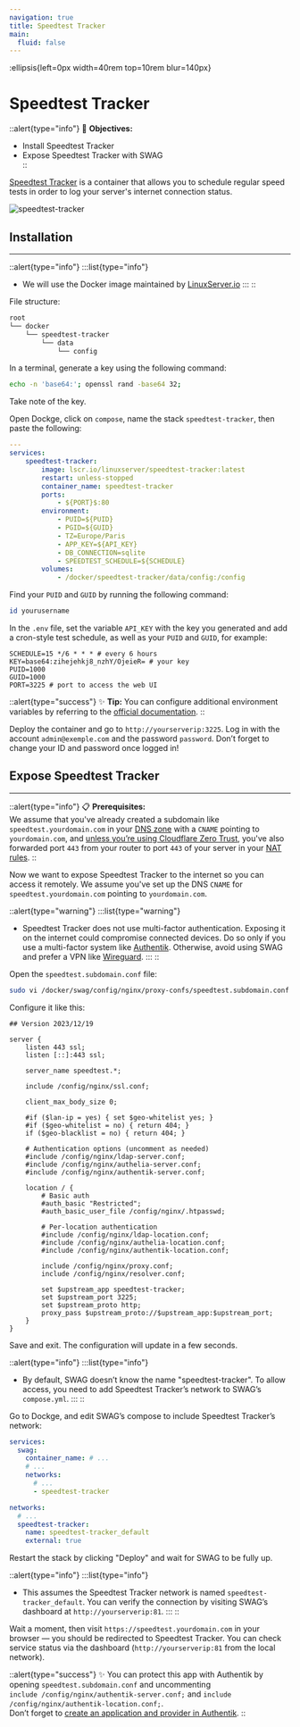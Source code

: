 ```yaml
---
navigation: true
title: Speedtest Tracker
main:
  fluid: false
---
```

:ellipsis{left=0px width=40rem top=10rem blur=140px}
# Speedtest Tracker

::alert{type="info"}
🎯 **Objectives:**
- Install Speedtest Tracker  
- Expose Speedtest Tracker with SWAG  
::

[Speedtest Tracker](https://docs.speedtest-tracker.dev/) is a container that allows you to schedule regular speed tests in order to log your server's internet connection status.

![speedtest-tracker](/img/serveex/speedtest-tracker.avif)

## Installation
---
::alert{type="info"}
:::list{type="info"}
- We will use the Docker image maintained by [LinuxServer.io](https://docs.linuxserver.io/images/docker-speedtest-tracker/)
:::
::

File structure:

```sh
root
└── docker
    └── speedtest-tracker
        └── data
            └── config
```

In a terminal, generate a key using the following command:

```sh
echo -n 'base64:'; openssl rand -base64 32;
```

Take note of the key.

Open Dockge, click on `compose`, name the stack `speedtest-tracker`, then paste the following:

```yaml
---
services:
    speedtest-tracker:
        image: lscr.io/linuxserver/speedtest-tracker:latest
        restart: unless-stopped
        container_name: speedtest-tracker
        ports:
            - ${PORT}$:80
        environment:
            - PUID=${PUID}
            - PGID=${GUID}
            - TZ=Europe/Paris
            - APP_KEY=${API_KEY}
            - DB_CONNECTION=sqlite
            - SPEEDTEST_SCHEDULE=${SCHEDULE}
        volumes:
            - /docker/speedtest-tracker/data/config:/config
```

Find your `PUID` and `GUID` by running the following command:

```sh
id yourusername
```

In the `.env` file, set the variable `API_KEY` with the key you generated and add a cron-style test schedule, as well as your `PUID` and `GUID`, for example:

```properties
SCHEDULE=15 */6 * * * # every 6 hours
KEY=base64:zihejehkj8_nzhY/OjeieR= # your key
PUID=1000
GUID=1000
PORT=3225 # port to access the web UI
```

::alert{type="success"}
✨ **Tip:** You can configure additional environment variables by referring to the [official documentation](https://docs.speedtest-tracker.dev/getting-started/environment-variables).
::

Deploy the container and go to `http://yourserverip:3225`. Log in with the account `admin@exemple.com` and the password `password`. Don’t forget to change your ID and password once logged in!

## Expose Speedtest Tracker
---
::alert{type="info"}
📋 **Prerequisites:**  
We assume that you've already created a subdomain like `speedtest.yourdomain.com` in your [DNS zone](/general/networking/dns) with a `CNAME` pointing to `yourdomain.com`, and [unless you’re using Cloudflare Zero Trust](/serveex/security/cloudflare), you've also forwarded port `443` from your router to port `443` of your server in your [NAT rules](/general/networking/nat).
::

Now we want to expose Speedtest Tracker to the internet so you can access it remotely. We assume you've set up the DNS `CNAME` for `speedtest.yourdomain.com` pointing to `yourdomain.com`.

::alert{type="warning"}
:::list{type="warning"}
- Speedtest Tracker does not use multi-factor authentication. Exposing it on the internet could compromise connected devices. Do so only if you use a multi-factor system like [Authentik](/serveex/security/authentik/). Otherwise, avoid using SWAG and prefer a VPN like [Wireguard](/serveex/security/wireguard).
:::
::

Open the `speedtest.subdomain.conf` file:

```sh
sudo vi /docker/swag/config/nginx/proxy-confs/speedtest.subdomain.conf
```

Configure it like this:

```nginx
## Version 2023/12/19

server {
    listen 443 ssl;
    listen [::]:443 ssl;
    
    server_name speedtest.*;  

    include /config/nginx/ssl.conf;

    client_max_body_size 0;

    #if ($lan-ip = yes) { set $geo-whitelist yes; }
    #if ($geo-whitelist = no) { return 404; }
    if ($geo-blacklist = no) { return 404; } 

    # Authentication options (uncomment as needed)
    #include /config/nginx/ldap-server.conf;
    #include /config/nginx/authelia-server.conf;
    #include /config/nginx/authentik-server.conf;

    location / {
        # Basic auth
        #auth_basic "Restricted";
        #auth_basic_user_file /config/nginx/.htpasswd;

        # Per-location authentication
        #include /config/nginx/ldap-location.conf;
        #include /config/nginx/authelia-location.conf;
        #include /config/nginx/authentik-location.conf;

        include /config/nginx/proxy.conf;
        include /config/nginx/resolver.conf;
        
        set $upstream_app speedtest-tracker;
        set $upstream_port 3225;
        set $upstream_proto http;
        proxy_pass $upstream_proto://$upstream_app:$upstream_port;
    }
}
```

Save and exit. The configuration will update in a few seconds.

::alert{type="info"}
:::list{type="info"}
- By default, SWAG doesn’t know the name "speedtest-tracker". To allow access, you need to add Speedtest Tracker’s network to SWAG’s `compose.yml`.
:::
::

Go to Dockge, and edit SWAG’s compose to include Speedtest Tracker’s network:

```yaml
services:
  swag:
    container_name: # ...
    # ...
    networks:
      # ...
      - speedtest-tracker

networks:
  # ...
  speedtest-tracker:
    name: speedtest-tracker_default
    external: true
```

Restart the stack by clicking "Deploy" and wait for SWAG to be fully up.

::alert{type="info"}
:::list{type="info"}
- This assumes the Speedtest Tracker network is named `speedtest-tracker_default`. You can verify the connection by visiting SWAG’s dashboard at `http://yourserverip:81`.
:::
::

Wait a moment, then visit `https://speedtest.yourdomain.com` in your browser — you should be redirected to Speedtest Tracker. You can check service status via the dashboard (`http://yourserverip:81` from the local network).

::alert{type="success"}
✨ You can protect this app with Authentik by opening `speedtest.subdomain.conf` and uncommenting  
`include /config/nginx/authentik-server.conf;` and `include /config/nginx/authentik-location.conf;`.  
Don’t forget to [create an application and provider in Authentik](/serveex/security/authentik#protecting-an-app-via-reverse-proxy).
::